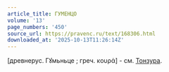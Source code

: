 ```yaml
---
article_title: ГУМЕНЦО
volume: '13'
page_numbers: '450'
source_url: https://pravenc.ru/text/168306.html
downloaded_at: '2025-10-13T11:26:14Z'
---
```


[древнерус. <span class="cu">Гꙋмьньце</span> ; греч. κουρά] - см. [Тонзура](https://pravenc.ru/text/Тонзура.html).
